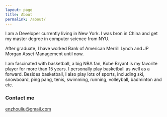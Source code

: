 ```yaml
---
layout: page
title: About
permalink: /about/
---
```


I am a Developer currently living in New York. I was bron in China and get my master degree in computer science from NYU.

After graduate, I have worked Bank of American Merrill Lynch and JP Morgan Asset Management until now.

I am fascinated with basketball, a big NBA fan, Kobe Bryant is my favorite player for more than 15 years.
I personally play basketball as well as a forward. Besides basketball, I also play lots of sports, including ski, snowboard, ping pang, tenis, swimming, running, volleyball, badminton and etc. 

### Contact me

[enzhouliu@gmail.com](mailto:enzhouliu@gmail.com)